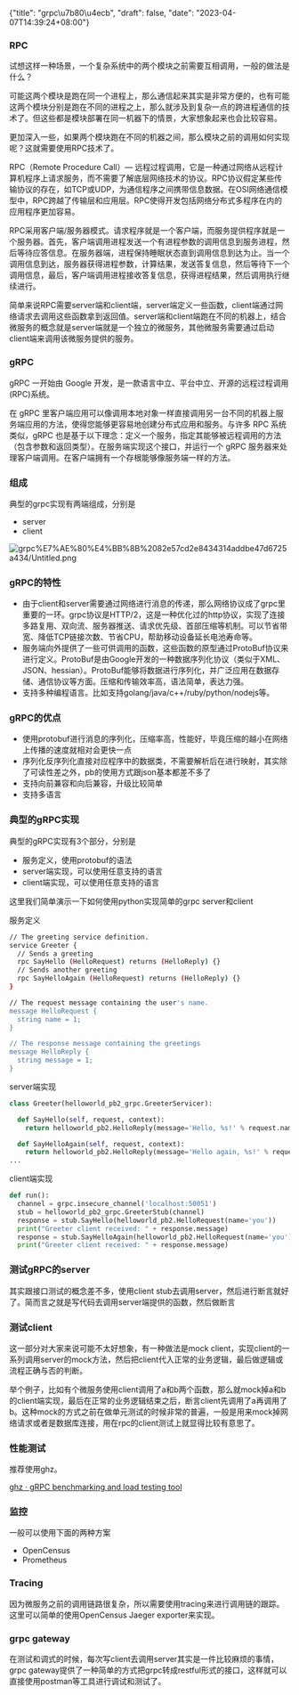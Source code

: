 {"title": "grpc\u7b80\u4ecb", "draft": false, "date": "2023-04-07T14:39:24+08:00"}

### RPC

试想这样一种场景，一个复杂系统中的两个模块之前需要互相调用，一般的做法是什么？

可能这两个模块是跑在同一个进程上，那么通信起来其实是非常方便的，也有可能这两个模块分别是跑在不同的进程之上，那么就涉及到复杂一点的跨进程通信的技术了。但这些都是模块部署在同一机器下的情景，大家想象起来也会比较容易。

更加深入一些，如果两个模块跑在不同的机器之间，那么模块之前的调用如何实现呢？这就需要使用RPC技术了。

RPC（Remote Procedure Call）— 远程过程调用，它是一种通过网络从远程计算机程序上请求服务，而不需要了解底层网络技术的协议。RPC协议假定某些传输协议的存在，如TCP或UDP，为通信程序之间携带信息数据。在OSI网络通信模型中，RPC跨越了传输层和应用层。RPC使得开发包括网络分布式多程序在内的应用程序更加容易。

RPC采用客户端/服务器模式。请求程序就是一个客户端，而服务提供程序就是一个服务器。首先，客户端调用进程发送一个有进程参数的调用信息到服务进程，然后等待应答信息。在服务器端，进程保持睡眠状态直到调用信息到达为止。当一个调用信息到达，服务器获得进程参数，计算结果，发送答复信息，然后等待下一个调用信息，最后，客户端调用进程接收答复信息，获得进程结果，然后调用执行继续进行。

简单来说RPC需要server端和client端，server端定义一些函数，client端通过网络请求去调用这些函数拿到返回值。server端和client端跑在不同的机器上，结合微服务的概念就是server端就是一个独立的微服务，其他微服务需要通过启动client端来调用该微服务提供的服务。

### gRPC

gRPC 一开始由 Google 开发，是一款语言中立、平台中立、开源的远程过程调用(RPC)系统。

在 gRPC 里客户端应用可以像调用本地对象一样直接调用另一台不同的机器上服务端应用的方法，使得您能够更容易地创建分布式应用和服务。与许多 RPC 系统类似，gRPC 也是基于以下理念：定义一个服务，指定其能够被远程调用的方法（包含参数和返回类型）。在服务端实现这个接口，并运行一个 gRPC 服务器来处理客户端调用。在客户端拥有一个存根能够像服务端一样的方法。

### 组成

典型的grpc实现有两端组成，分别是

- server
- client

![grpc%E7%AE%80%E4%BB%8B%2082e57cd2e8434314addbe47d6725a434/Untitled.png](grpc%E7%AE%80%E4%BB%8B%2082e57cd2e8434314addbe47d6725a434/Untitled.png)

### gRPC的特性

- 由于client和server需要通过网络进行消息的传递，那么网络协议成了grpc里重要的一环。grpc协议是HTTP/2，这是一种优化过的http协议，实现了连接多路复用、双向流、服务器推送、请求优先级、首部压缩等机制。可以节省带宽、降低TCP链接次数、节省CPU，帮助移动设备延长电池寿命等。
- 服务端向外提供了一些可供调用的函数，这些函数的原型通过ProtoBuf协议来进行定义。ProtoBuf是由Google开发的一种数据序列化协议（类似于XML、JSON、hessian）。ProtoBuf能够将数据进行序列化，并广泛应用在数据存储、通信协议等方面。压缩和传输效率高，语法简单，表达力强。
- 支持多种编程语言。比如支持golang/java/c++/ruby/python/nodejs等。

### gRPC的优点

- 使用protobuf进行消息的序列化，压缩率高，性能好，毕竟压缩的越小在网络上传播的速度就相对会更快一点
- 序列化反序列化直接对应程序中的数据类，不需要解析后在进行映射，其实除了可读性差之外，pb的使用方式跟json基本都差不多了
- 支持向前兼容和向后兼容，升级比较简单
- 支持多语言

### 典型的gRPC实现

典型的gRPC实现有3个部分，分别是

- 服务定义，使用protobuf的语法
- server端实现，可以使用任意支持的语言
- client端实现，可以使用任意支持的语言

这里我们简单演示一下如何使用python实现简单的grpc server和client

服务定义

```bash
// The greeting service definition.
service Greeter {
  // Sends a greeting
  rpc SayHello (HelloRequest) returns (HelloReply) {}
  // Sends another greeting
  rpc SayHelloAgain (HelloRequest) returns (HelloReply) {}
}

// The request message containing the user's name.
message HelloRequest {
  string name = 1;
}

// The response message containing the greetings
message HelloReply {
  string message = 1;
}

```

server端实现

```python
class Greeter(helloworld_pb2_grpc.GreeterServicer):

  def SayHello(self, request, context):
    return helloworld_pb2.HelloReply(message='Hello, %s!' % request.name)

  def SayHelloAgain(self, request, context):
    return helloworld_pb2.HelloReply(message='Hello again, %s!' % request.name)
...
```

client端实现

```python
def run():
  channel = grpc.insecure_channel('localhost:50051')
  stub = helloworld_pb2_grpc.GreeterStub(channel)
  response = stub.SayHello(helloworld_pb2.HelloRequest(name='you'))
  print("Greeter client received: " + response.message)
  response = stub.SayHelloAgain(helloworld_pb2.HelloRequest(name='you'))
  print("Greeter client received: " + response.message)
```

### 测试gRPC的server

其实跟接口测试的概念差不多，使用client stub去调用server，然后进行断言就好了。简而言之就是写代码去调用server端提供的函数，然后做断言

### 测试client

这一部分对大家来说可能不太好想象，有一种做法是mock client，实现client的一系列调用server的mock方法，然后把client代入正常的业务逻辑，最后做逻辑或流程正确与否的判断。

举个例子，比如有个微服务使用client调用了a和b两个函数，那么就mock掉a和b的client端实现，最后在正常的业务逻辑结束之后，断言client先调用了a再调用了b。这种mock的方式之前在做单元测试的时候非常的普遍，一般是用来mock掉网络请求或者是数据库连接，用在rpc的client测试上就显得比较有意思了。

### 性能测试

推荐使用ghz。

[ghz · gRPC benchmarking and load testing tool](https://ghz.sh)

### 监控

一般可以使用下面的两种方案

- OpenCensus
- Prometheus

### Tracing

因为微服务之前的调用链路很复杂，所以需要使用tracing来进行调用链的跟踪。这里可以简单的使用OpenCensus Jaeger exporter来实现。

### grpc gateway

在测试和调式的时候，每次写client去调用server其实是一件比较麻烦的事情，grpc gateway提供了一种简单的方式把grpc转成restful形式的接口，这样就可以直接使用postman等工具进行调试和测试了。